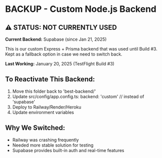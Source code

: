 # BACKUP - Custom Node.js Backend

## ⚠️ STATUS: NOT CURRENTLY USED

**Current Backend:** Supabase (since Jan 21, 2025)

This is our custom Express + Prisma backend that was used until Build #3.
Kept as a fallback option in case we need to switch back.

**Last Working:** January 20, 2025 (TestFlight Build #3)

## To Reactivate This Backend:

1. Move this folder back to 'best-backend/'
2. Update src/config/app.config.ts:
   backend: 'custom' // instead of 'supabase'
3. Deploy to Railway/Render/Heroku
4. Update environment variables

## Why We Switched:
- Railway was crashing frequently
- Needed more stable solution for testing
- Supabase provides built-in auth and real-time features
